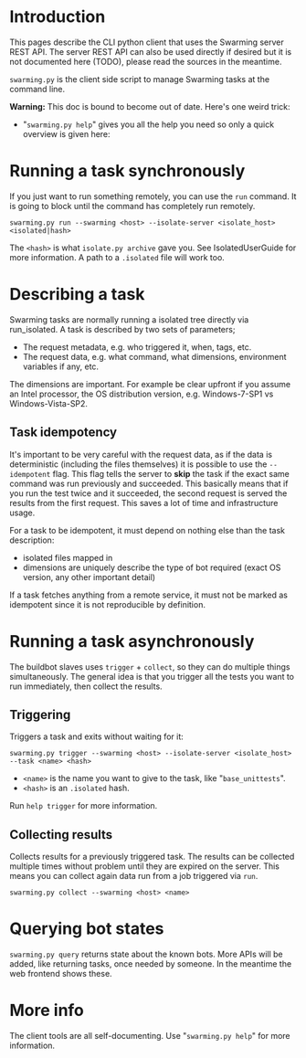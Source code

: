 


# Introduction #

This pages describe the CLI python client that uses the Swarming server REST API. The server REST API can also be used directly if desired but it is not documented here (TODO), please read the sources in the meantime.

`swarming.py` is the client side script to manage Swarming tasks at the command line.

**Warning:** This doc is bound to become out of date. Here's one weird trick:
  * "`swarming.py help`" gives you all the help you need so only a quick overview is given here:


# Running a task synchronously #

If you just want to run something remotely, you can use the `run` command. It is going to block until the command has completely run remotely.

```
swarming.py run --swarming <host> --isolate-server <isolate_host> <isolated|hash>
```

The `<hash>` is what `isolate.py archive` gave you. See IsolatedUserGuide for more information. A path to a `.isolated` file will work too.


# Describing a task #

Swarming tasks are normally running a isolated tree directly via run\_isolated. A task is described by two sets of parameters;

  * The request metadata, e.g. who triggered it, when, tags, etc.
  * The request data, e.g. what command, what dimensions, environment variables if any, etc.

The dimensions are important. For example be clear upfront if you assume an Intel processor, the OS distribution version, e.g. Windows-7-SP1 vs Windows-Vista-SP2.


## Task idempotency ##

It's important to be very careful with the request data, as if the data is deterministic (including the files themselves) it is possible to use the `--idempotent` flag. This flag tells the server to **skip** the task if the exact same command was run previously and succeeded. This basically means that if you run the test twice and it succeeded, the second request is served the results from the first request. This saves a lot of time and infrastructure usage.

For a task to be idempotent, it must depend on nothing else than the task description:
  * isolated files mapped in
  * dimensions are uniquely describe the type of bot required (exact OS version, any other important detail)

If a task fetches anything from a remote service, it must not be marked as idempotent since it is not reproducible by definition.


# Running a task asynchronously #

The buildbot slaves uses `trigger` + `collect`, so they can do multiple things simultaneously. The general idea is that you trigger all the tests you want to run immediately, then collect the results.


## Triggering ##

Triggers a task and exits without waiting for it:
```
swarming.py trigger --swarming <host> --isolate-server <isolate_host> --task <name> <hash>
```

  * `<name>` is the name you want to give to the task, like "`base_unittests`".
  * `<hash>` is an `.isolated` hash.

Run `help trigger` for more information.


## Collecting results ##

Collects results for a previously triggered task. The results can be collected multiple times without problem until they are expired on the server. This means you can collect again data run from a job triggered via `run`.

```
swarming.py collect --swarming <host> <name>
```


# Querying bot states #

`swarming.py query` returns state about the known bots. More APIs will be added, like returning tasks, once needed by someone. In the meantime the web frontend shows these.


# More info #

The client tools are all self-documenting. Use "`swarming.py help`" for more information.